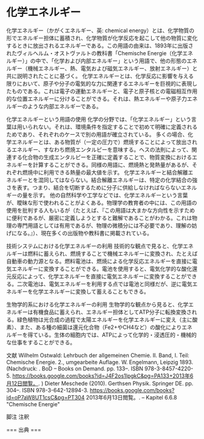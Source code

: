 # 化学エネルギー

化学エネルギー（かがくエネルギー、英: chemical energy）とは、化学物質の形でエネルギー担体に蓄積され、化学物質が化学反応を起こして他の物質に変化するときに放出されるエネルギーである。この用語の由来は、1893年に出版されたヴィルヘルム・オストヴァルトの教科書「Chemische Energie（化学エネルギー）」の中で、「化学および内部エネルギー」という用語で、他の形態のエネルギー（機械エネルギー、熱、電気および磁気エネルギー、放射エネルギー）と共に説明されたことに基づく。
化学エネルギーとは、化学反応に影響を与える限りにおいて、原子や分子の電気的な力に関連するエネルギーを巨視的に表現したものである。これは電子の運動エネルギーと、電子と原子核との電磁相互作用的な位置エネルギーに分けることができる。それは、熱エネルギーや原子力エネルギーのような内部エネルギーである。

化学エネルギーという用語の使用
化学の分野では、「化学エネルギー」という言葉は用いられない。それは、環境条件を指定することで初めて明確に定義されるためであり、それぞれのケースで別の用語が確立されている。
多くの場合、化学エネルギーとは、ある物質が（一定の圧力で）燃焼することによって放出されるエネルギー、すなわち燃焼エンタルピーを意味する。ヘスの法則によって、関連する化合物の生成エンタルピーを正確に定義することで、物質変換におけるエネルギーを計算することができる。同様の用語に、燃焼熱と発熱量があるが、それぞれ燃焼中に利用できる熱量の最大値を示す。
化学エネルギーと結合解離エネルギーとを混同してはならない。結合解離エネルギーは、特定の化学結合の強さを表す。つまり、結合を切断するために分子に供給しなければならないエネルギーの量を示す。
他の自然科学や工学などでは、化学エネルギーという言葉が、曖昧な形で使われることがよくある。物理学の教育者の中には、この用語の使用を批判する人もいるが（たとえば、『この用語は大まかな方向性を示すために便利であるが、厳密に定義しようとすると難解であることがわかる。これは物理の専門用語としては有用であるが、物理の微積分には不必要であり、理解の妨げになる。』）、現在多くの出版物や教科書に掲載されている。

技術システムにおける化学エネルギーの利用
技術的な観点で見ると、化学エネルギーは燃料に蓄えられ、燃焼することで機械エネルギーに変換され、たとえば自動車の動力源となる。燃料電池は、燃焼による化学反応エネルギーを直接に電気エネルギーに変換することができる。電池を使用すると、電気化学的な酸化還元反応によって、化学エネルギーを直接に電気エネルギーに変換することができる。二次電池は、電気エネルギーを利用する点では電池と同様だが、逆に電気エネルギーを化学エネルギーに変換して蓄えることもできる。

生物学的系における化学エネルギーの利用
生物学的な観点から見ると、化学エネルギーは有機食品に蓄えられ、エネルギー担体としてATP分子に転換変換される。緑色植物は光合成の過程で太陽エネルギーを化学エネルギーに変え（主に酸素）、また、ある種の細菌は還元化合物（Fe2+やCH4など）の酸化によりエネルギーを得ている。生体の細胞内では、ATPによって化学的・浸透圧的・機械的な仕事をすることができる。

文献
Wilhelm Ostwald: Lehrbuch der allgemeinen Chemie. II. Band, I. Teil: Chemische Energie. 2., umgearbeite Auflage. W. Engelmann, Leipzig 1893. (Nachdruck: . BoD – Books on Demand. pp. 133–. ISBN 978-3-8457-4220-5. https://books.google.com/books?id=J4F2os1lpgkC&pg=PA133+2013年6月12日閲覧。. )
Dieter Meschede (2010). Gerthsen Physik. Springer DE. pp. 304–. ISBN 978-3-642-12894-3. https://books.google.com/books?id=oP7aW8UT1csC&pg=PT304 2013年6月13日閲覧。.  – Kapitel 6.6.8 "Chemische Energie"

脚注
注釈


=== 出典 ===
